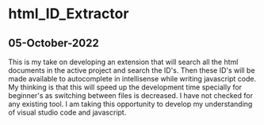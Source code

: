 # html_ID_Extractor
## 05-October-2022
This is my take on developing an extension that will search all the html documents in the active project and search the ID's. Then these ID's will be made available to autocomplete in intellisense while writing javascript code. 
My thinking is that this will speed up the development time specially for beginner's as switching between files is decreased. 
I have not checked for any existing tool. I am taking this opportunity to develop my understanding of visual studio code and javascript.